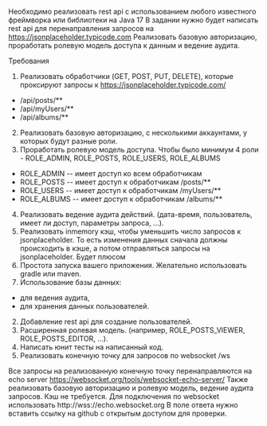 Необходимо реализовать rest api с использованием любого известного фреймворка или библиотеки на Java 17
В задании нужно будет написать rest api для перенаправления запросов на https://jsonplaceholder.typicode.com
Реализовать базовую авторизацию, проработать ролевую модель доступа к данным и ведение аудита.

Требования
1) Реализовать обработчики (GET, POST, PUT, DELETE), которые проксируют запросы к https://jsonplaceholder.typicode.com/
- /api/posts/**
- /api/myUsers/**
- /api/albums/**
2) Реализовать базовую авторизацию, с несколькими аккаунтами, у которых будут разные роли.
3) Проработать ролевую модель доступа. Чтобы было минимум 4 роли - ROLE_ADMIN, ROLE_POSTS, ROLE_USERS, ROLE_ALBUMS
- ROLE_ADMIN -- имеет доступ ко всем обработчикам
- ROLE_POSTS -- имеет доступ к обработчикам /posts/**
- ROLE_USERS -- имеет доступ к обработчикам /myUsers/**
- ROLE_ALBUMS -- имеет доступ к обработчикам /albums/**
4) Реализовать ведение аудита действий. (дата-время, пользователь, имеет ли доступ, параметры запроса, ...).
5) Реализовать inmemory кэш, чтобы уменьшить число запросов к jsonplaceholder. То есть изменения данных сначала должны происходить в кэше, а потом отправляться запросы на jsonplaceholder.
   Будет плюсом
0) Простота запуска вашего приложения. Желательно использовать gradle или maven.
1) Использование базы данных:&nbsp;
- для ведения аудита,
- для хранения данных пользователей.&nbsp;
2) Добавление rest api для создание пользователей.
3) Расширенная ролевая модель. (например, ROLE_POSTS_VIEWER, ROLE_POSTS_EDITOR, ...).
4) Написать юнит тесты на написанный код.
5) Реализовать конечную точку для запросов по websocket
   /ws

Все запросы на реализованную конечную точку перенаправляются на echo server https://websocket.org/tools/websocket-echo-server/
Также реализовать базовую авторизацию и ролевую модель, ведение аудита запросов. Кэш не требуется.
Для подключения по websocket использовать http://wss://echo.websocket.org
В поле ответа нужно вставить ссылку на github с открытым доступом для проверки.